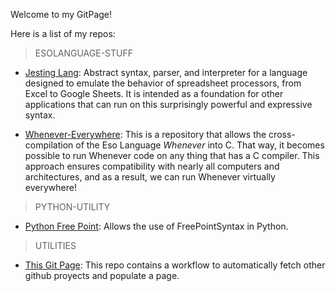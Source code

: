 

Welcome to my GitPage!


Here is a list of my repos:

> ESOLANGUAGE-STUFF
  * [Jesting Lang](https://github.com/itruffat/JestingLang):  Abstract syntax, parser, and interpreter for a language designed to emulate the behavior of spreadsheet processors, from Excel to Google Sheets.
It is intended as a foundation for other applications that can run on this surprisingly powerful and expressive syntax.

  * [Whenever-Everywhere](https://github.com/itruffat/WheneverEverywhere):  This is a repository that allows the cross-compilation of the Eso Language *Whenever* into C. That way, it becomes possible to run Whenever code on any thing that has a C compiler. 
This approach ensures compatibility with nearly all computers and architectures, and as a result, we can run Whenever virtually everywhere!

> PYTHON-UTILITY
  * [Python Free Point](https://github.com/itruffat/python_point_free):  Allows the use of FreePointSyntax in Python.
> UTILITIES
  * [This Git Page](https://github.com/itruffat/itruffat.github.io):  This repo contains a workflow to automatically fetch other github proyects and populate a page.

